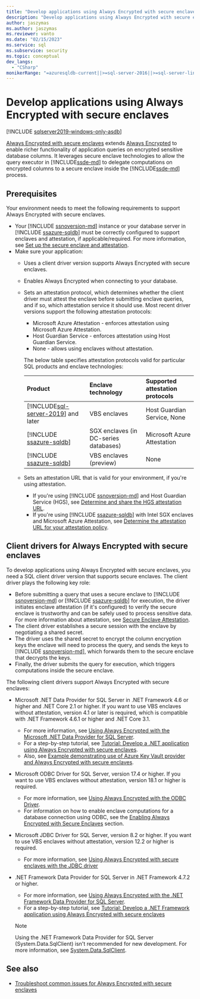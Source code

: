 ```yaml
---
title: "Develop applications using Always Encrypted with secure enclaves"
description: "Develop applications using Always Encrypted with secure enclaves"
author: jaszymas
ms.author: jaszymas
ms.reviewer: vanto
ms.date: "02/15/2023"
ms.service: sql
ms.subservice: security
ms.topic: conceptual
dev_langs:
  - "CSharp"
monikerRange: "=azuresqldb-current||>=sql-server-2016||>=sql-server-linux-2017||=azuresqldb-mi-current"
---
```

# Develop applications using Always Encrypted with secure enclaves
[!INCLUDE [sqlserver2019-windows-only-asdb](../../../includes/applies-to-version/sqlserver2019-windows-only-asdb.md)]

[Always Encrypted with secure enclaves](always-encrypted-enclaves.md) extends [Always Encrypted](always-encrypted-database-engine.md) to enable richer functionality of application queries on encrypted sensitive database columns. It leverages secure enclave technologies to allow the query executor in [!INCLUDE[ssde-md](../../../includes/ssde-md.md)] to delegate computations on encrypted columns to a secure enclave inside the [!INCLUDE[ssde-md](../../../includes/ssde-md.md)] process.

## Prerequisites

Your environment needs to meet the following requirements to support Always Encrypted with secure enclaves.

- Your [!INCLUDE [ssnoversion-md](../../../includes/ssnoversion-md.md)] instance or your database server in [!INCLUDE [ssazure-sqldb](../../../includes/ssazure-sqldb.md)] must be correctly configured to support enclaves and attestation, if applicable/required. For more information, see [Set up the secure enclave and attestation](configure-always-encrypted-enclaves.md#set-up-the-secure-enclave-and-attestation).
- Make sure your application:
  - Uses a client driver version supports Always Encrypted with secure enclaves.
  - Enables Always Encrypted when connecting to your database.
  - Sets an attestation protocol, which determines whether the client driver must attest the enclave before submitting enclave queries, and if so, which attestation service it should use. Most recent driver versions support the following attestation protocols:

    - Microsoft Azure Attestation - enforces attestation using Microsoft Azure Attestation.
    - Host Guardian Service - enforces attestation using Host Guardian Service.
    - None - allows using enclaves without attestation.

    The below table specifies attestation protocols valid for particular SQL products and enclave technologies:

    | Product | Enclave technology | Supported attestation protocols |
    |:---|:---|:---|
    | [!INCLUDE[sql-server-2019](../../../includes/sssql19-md.md)] and later | VBS enclaves | Host Guardian Service, None |
    | [!INCLUDE [ssazure-sqldb](../../../includes/ssazure-sqldb.md)] | SGX enclaves (in DC-series databases) | Microsoft Azure Attestation |
    | [!INCLUDE [ssazure-sqldb](../../../includes/ssazure-sqldb.md)] | VBS enclaves (preview)  | None |

  - Sets an attestation URL that is valid for your environment, if you're using attestation.

    - If you're using [!INCLUDE [ssnoversion-md](../../../includes/ssnoversion-md.md)] and Host Guardian Service (HGS), see [Determine and share the HGS attestation URL](always-encrypted-enclaves-host-guardian-service-deploy.md#step-6-determine-and-share-the-hgs-attestation-url).
    - If you're using [!INCLUDE [ssazure-sqldb](../../../includes/ssazure-sqldb.md)] with Intel SGX enclaves and Microsoft Azure Attestation, see [Determine the attestation URL for your attestation policy](./always-encrypted-enclaves.md#secure-enclave-attestation).

## Client drivers for Always Encrypted with secure enclaves

To develop applications using Always Encrypted with secure enclaves, you need a SQL client driver version that supports secure enclaves. The client driver plays the following key role:

- Before submitting a query that uses a secure enclave to [!INCLUDE [ssnoversion-md](../../../includes/ssnoversion-md.md)] or [!INCLUDE [ssazure-sqldb](../../../includes/ssazure-sqldb.md)] for execution, the driver initiates enclave attestation (if it's configured) to verify the secure enclave is trustworthy and can be safely used to process sensitive data. For more information about attestation, see [Secure Enclave Attestation](always-encrypted-enclaves.md#secure-enclave-attestation).
- The client driver establishes a secure session with the enclave by negotiating a shared secret.
- The driver uses the shared secret to encrypt the column encryption keys the enclave will need to process the query, and sends the keys to [!INCLUDE [ssnoversion-md](../../../includes/ssnoversion-md.md)], which forwards them to the secure enclave that decrypts the keys.
- Finally, the driver submits the query for execution, which triggers computations inside the secure enclave.

The following client drivers support Always Encrypted with secure enclaves:

- Microsoft .NET Data Provider for SQL Server in .NET Framework 4.6 or higher and .NET Core 2.1 or higher. If you want to use VBS enclaves without attestation, version 4.1 or later is required, which is compatible with .NET Framework 4.6.1 or higher and .NET Core 3.1.
  - For more information, see [Using Always Encrypted with the Microsoft .NET Data Provider for SQL Server](../../../connect/ado-net/sql/sqlclient-support-always-encrypted.md).
  - For a step-by-step tutorial, see [Tutorial: Develop a .NET application using Always Encrypted with secure enclaves](../../../connect/ado-net/sql/tutorial-always-encrypted-enclaves-develop-net-apps.md).
  - Also, see [Example demonstrating use of Azure Key Vault provider and Always Encrypted with secure enclaves](../../../connect/ado-net/sql/azure-key-vault-enclave-example.md).
- Microsoft ODBC Driver for SQL Server, version 17.4 or higher. If you want to use VBS enclaves without attestation, version 18.1 or higher is required.
  - For more information, see [Using Always Encrypted with the ODBC Driver](../../../connect/odbc/using-always-encrypted-with-the-odbc-driver.md).
  - For information on how to enable enclave computations for a database connection using ODBC, see the [Enabling Always Encrypted with Secure Enclaves](../../../connect/odbc/using-always-encrypted-with-the-odbc-driver.md#enabling-always-encrypted-with-secure-enclaves) section.
- Microsoft JDBC Driver for SQL Server, version 8.2 or higher. If you want to use VBS enclaves without attestation, version 12.2 or higher is required.
  - For more information, see [Using Always Encrypted with secure enclaves with the JDBC driver](../../../connect/jdbc/using-always-encrypted-with-secure-enclaves-with-the-jdbc-driver.md)
- .NET Framework Data Provider for SQL Server in .NET Framework 4.7.2 or higher.
  - For more information, see [Using Always Encrypted with the .NET Framework Data Provider for SQL Server](../../../relational-databases/security/encryption/develop-using-always-encrypted-with-net-framework-data-provider.md).
  - For a step-by-step tutorial, see [Tutorial: Develop a .NET Framework application using Always Encrypted with secure enclaves](../tutorial-always-encrypted-enclaves-develop-net-framework-apps.md)

  > [!NOTE]
  > Using the .NET Framework Data Provider for SQL Server (System.Data.SqlClient) isn't recommended for new development. For more information, see [System.Data.SqlClient](../../../connect/connect-history.md#systemdatasqlclient).

## See also

- [Troubleshoot common issues for Always Encrypted with secure enclaves](always-encrypted-enclaves-troubleshooting.md)
